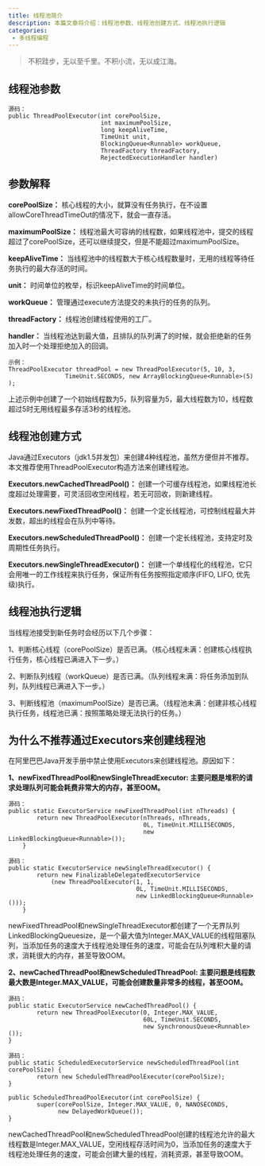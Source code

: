 ```yaml
---
title: 线程池简介
description: 本篇文章将介绍：线程池参数、线程池创建方式、线程池执行逻辑
categories:
 - 多线程编程
---
```


> 不积跬步，无以至千里。不积小流，无以成江海。

## 线程池参数

```
源码：
public ThreadPoolExecutor(int corePoolSize,
                          int maximumPoolSize,
                          long keepAliveTime,
                          TimeUnit unit,
                          BlockingQueue<Runnable> workQueue,
                          ThreadFactory threadFactory,
                          RejectedExecutionHandler handler)
```

## 参数解释

**corePoolSize：** 核心线程的大小，就算没有任务执行，在不设置allowCoreThreadTimeOut的情况下，就会一直存活。

**maximumPoolSize：** 线程池最大可容纳的线程数，如果线程池中，提交的线程超过了corePoolSize，还可以继续提交，但是不能超过maximumPoolSize。

**keepAliveTime：** 当线程池中的线程数大于核心线程数量时，无用的线程等待任务执行的最大存活的时间。

**unit：**
时间单位的枚举，标识keepAliveTime的时间单位。

**workQueue：**
管理通过execute方法提交的未执行的任务的队列。

**threadFactory：**
线程池创建线程使用的工厂。

**handler：**
当线程池达到最大值，且排队的队列满了的时候，就会拒绝新的任务加入时一个处理拒绝加入的回调。

```
示例：
ThreadPoolExecutor threadPool = new ThreadPoolExecutor(5, 10, 3,
                TimeUnit.SECONDS, new ArrayBlockingQueue<Runnable>(5)
);
```

上述示例中创建了一个初始线程数为5，队列容量为5，最大线程数为10，线程数超过5时无用线程最多存活3秒的线程池。

## 线程池创建方式

Java通过Executors（jdk1.5并发包）来创建4种线程池，虽然方便但并不推荐。本文推荐使用ThreadPoolExecutor构造方法来创建线程池。

**Executors.newCachedThreadPool()：** 创建一个可缓存线程池，如果线程池长度超过处理需要，可灵活回收空闲线程，若无可回收，则新建线程。

**Executors.newFixedThreadPool()：** 创建一个定长线程池，可控制线程最大并发数，超出的线程会在队列中等待。

**Executors.newScheduledThreadPool()：**
创建一个定长线程池，支持定时及周期性任务执行。

**Executors.newSingleThreadExecutor()：**
创建一个单线程化的线程池，它只会用唯一的工作线程来执行任务，保证所有任务按照指定顺序(FIFO, LIFO, 优先级)执行。

## 线程池执行逻辑

当线程池接受到新任务时会经历以下几个步骤：

1、判断核心线程（corePoolSize）是否已满。（核心线程未满：创建核心线程执行任务，核心线程已满进入下一步。）

2、判断队列线程（workQueue）是否已满。（队列线程未满：将任务添加到队列，队列线程已满进入下一步。）

3、判断线程池（maximumPoolSize）是否已满。（线程池未满：创建非核心线程执行任务，线程池已满：按照策略处理无法执行的任务。）

## 为什么不推荐通过Executors来创建线程池

在阿里巴巴Java开发手册中禁止使用Executors来创建线程池。原因如下：

**1、newFixedThreadPool和newSingleThreadExecutor:
主要问题是堆积的请求处理队列可能会耗费非常大的内存，甚至OOM。**

```
源码：
public static ExecutorService newFixedThreadPool(int nThreads) {
        return new ThreadPoolExecutor(nThreads, nThreads,
                                      0L, TimeUnit.MILLISECONDS,
                                      new LinkedBlockingQueue<Runnable>());
    }
```

```
源码：
public static ExecutorService newSingleThreadExecutor() {
        return new FinalizableDelegatedExecutorService
            (new ThreadPoolExecutor(1, 1,
                                    0L, TimeUnit.MILLISECONDS,
                                    new LinkedBlockingQueue<Runnable>()));
    }
```

newFixedThreadPool和newSingleThreadExecutor都创建了一个无界队列LinkedBlockingQueuesize，是一个最大值为Integer.MAX_VALUE的线程阻塞队列，当添加任务的速度大于线程池处理任务的速度，可能会在队列堆积大量的请求，消耗很大的内存，甚至导致OOM。

**2、newCachedThreadPool和newScheduledThreadPool:
主要问题是线程数最大数是Integer.MAX_VALUE，可能会创建数量非常多的线程，甚至OOM。**


```
源码：
public static ExecutorService newCachedThreadPool() {
        return new ThreadPoolExecutor(0, Integer.MAX_VALUE,
                                      60L, TimeUnit.SECONDS,
                                      new SynchronousQueue<Runnable>());
}
```

```
源码：
public static ScheduledExecutorService newScheduledThreadPool(int corePoolSize) {
        return new ScheduledThreadPoolExecutor(corePoolSize);
}

public ScheduledThreadPoolExecutor(int corePoolSize) {
        super(corePoolSize, Integer.MAX_VALUE, 0, NANOSECONDS,
              new DelayedWorkQueue());
}
```

newCachedThreadPool和newScheduledThreadPool创建的线程池允许的最大线程数是Integer.MAX_VALUE，空闲线程存活时间为0，当添加任务的速度大于线程池处理任务的速度，可能会创建大量的线程，消耗资源，甚至导致OOM。

